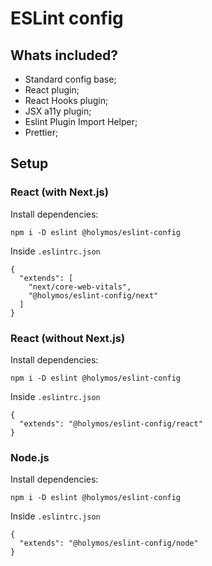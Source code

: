 # ESLint config

## Whats included?

- Standard config base;
- React plugin;
- React Hooks plugin;
- JSX a11y plugin;
- Eslint Plugin Import Helper;
- Prettier;

## Setup

### React (with Next.js)

Install dependencies:
```
npm i -D eslint @holymos/eslint-config
```
Inside `.eslintrc.json`
```
{
  "extends": [
    "next/core-web-vitals",
    "@holymos/eslint-config/next" 
  ]
}
```

### React (without Next.js)

Install dependencies:
```
npm i -D eslint @holymos/eslint-config
```
Inside `.eslintrc.json`
```
{
  "extends": "@holymos/eslint-config/react"
}
```

### Node.js

Install dependencies:
```
npm i -D eslint @holymos/eslint-config
```
Inside `.eslintrc.json`
```
{
  "extends": "@holymos/eslint-config/node"
}
```
